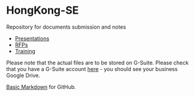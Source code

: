 # HongKong-SE
Repository for documents submission and notes

* [Presentations](./Presentations/Presentations.md)
* [RFPs](./RFPs.md)
* [Training](./Training.md)

Please note that the actual files are to be stored on G-Suite.  Please check that you have a G-Suite account [here](https://gdrive.juniper.net) - you should see your business Google Drive.


[Basic Markdown](https://docs.github.com/en/github/writing-on-github/basic-writing-and-formatting-syntax) for GitHub.
